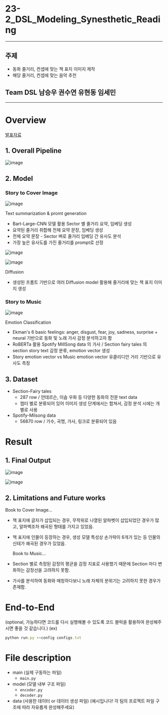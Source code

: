 # 23-2_DSL_Modeling_Synesthetic_Reading
---
## 주제
- 동화 줄거리, 컨셉에 맞는 책 표지 이미지 제작
- 해당 줄거리, 컨셉에 맞는 음악 추천
## Team DSL 남승우 권수연 유현동 임세민
---
# Overview
[발표자료](https://github.com/smnii13/SynestheticReading_TeamD/blob/main/Team_DSL_%EB%B0%9C%ED%91%9C%EC%9E%90%EB%A3%8C.pdf)
## 1. Overall Pipeline

![image](https://github.com/smnii13/SynestheticReading_TeamD/assets/121654185/1e7df008-7b88-46a0-81ce-db2ea6a28d75)


## 2. Model
### Story to Cover Image 
![image](https://github.com/smnii13/SynestheticReading_TeamD/assets/121654185/17dbfb15-8197-4e1b-977c-ff9fce18942f)
  
  
  Text summarization & promt generation
- Bart-Large-CNN 모델 활용 Sector 별 줄거리 요약, 임베딩 생성
- 요약된 줄거리 취합해 전체 요약 문장, 임베딩 생성
- 전체 요약 문장 - Sector 벼로 줄거리 임베딩 간 유사도 분석
- 가장 높은 유사도를 가진 줄거리를 prompt로 선정


![image](https://github.com/smnii13/SynestheticReading_TeamD/assets/121654185/b79553f9-2c8d-4cd8-8ace-8cd809c7c7fb)

![image](https://github.com/smnii13/SynestheticReading_TeamD/assets/121654185/39ba8622-d04d-4aa1-84eb-10ff21576c72)
  
    
  
  Diffusion
- 생성된 프롬트 기반으로 여러 Diffusion model 활용해 줄거리에 맞는 책 표지 이미지 생성

### Story to Music
  
![image](https://github.com/smnii13/SynestheticReading_TeamD/assets/121654185/2fa8b421-4ebe-4cbc-a1fb-548b74ba4a0d)

  
  Emotion Classification
- Ekman's 6 basic feelings: anger, disgust, fear, joy, sadness, surprise + neural 기반으로 동화 및 노래 가사 감정 분석하고자 함
- RoBERTa 활용 Spotify MillSong data 의 가사 / Section fairy tales 의 section story text 감정 분류, emotion vector 생성
- Story emotion vector vs Music emotion vector 유클리디안 거리 기반으로 유사도 측정





## 3. Dataset
- Section-Fairy tales
  - 287 row / 안데르슨, 이솝 우화 등 다양한 동화의 전문 text data
  - 챕터 별로 분류되어 있어 이미지 생성 단계에서는 합쳐서, 감정 분석 시에는 개별로 사용
- Spotify-Milsong data
  - 56870 row / 가수, 곡명, 가사, 링크로 분류되어 있음


# Result
## 1. Final Output
![image](https://github.com/smnii13/SynestheticReading_TeamD/assets/121654185/5713c03e-4e04-40ba-9c6e-9a8bb13563c9)

![image](https://github.com/smnii13/SynestheticReading_TeamD/assets/121654185/1d813e2a-b28c-4d50-be88-fa5bfb1747a2)


## 2. Limitations and Future works
Book to Cover Image...
- 책 표지에 글자가 삽입되는 경우, 무작위로 나열된 알파벳이 삽입되었던 경우가 많고, 알파벡조차 왜곡된 형태를 가지고 있었음.
- 책 표지에 인물이 등장하는 경우, 생성 모델 특성상 손가락이 6개가 있는 등 인물의 신테가 왜곡된 경우가 있었음.


  Book to Music...
- Section 별로 측정된 감정의 평균을 감정 지표로 사용했기 때문에 Section 마다 변화하는 감정선을 고려하지 못함.
- 가사를 분석하여 동화와 매칭하다보니 노래 자체의 분위기는 고려하지 못한 경우가 존재함.


# End-to-End
(optional, 가능하다면 코드를 다시 실행해볼 수 있도록 코드 블럭을 활용하여 완성해주시면 좋을 것 같습니다.)
(ex)

```ruby
python run.py --config configs.txt
```

# File description
- main (실제 구동하는 파일)
  - ```main.py```  
- model (모델 내부 구조 파일)
  - ```encoder.py```
  - ```decoder.py```
- data (사용한 데이터 or 데이터 생성 파일)
(예시입니다! 각 팀의 프로젝트 파일 구조에 따라 자유롭게 완성해주세요)
